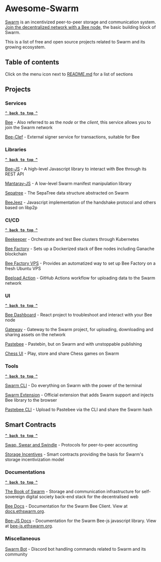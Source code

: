 # Awesome-Swarm

[Swarm](https://www.ethswarm.org/) is an incentivized peer-to-peer storage and communication system. [Join the decentralized network with a Bee node](https://docs.ethswarm.org/docs/installation/quick-start), the basic building block of Swarm.

This is a list of free and open source projects related to Swarm and its growing ecosystem.

## Table of contents

Click on the menu icon next to [README.md](#readme) for a list of sections

## Projects

### Services

**[`^ back to top ^`](#)**

[Bee](https://github.com/ethersphere/bee) - Also referred to as the _node_ or the _client_, this service allows you to join the Swarm network

[Bee-Clef](https://github.com/ethersphere/bee-clef) - External signer service for transactions, suitable for Bee

### Libraries

**[`^ back to top ^`](#)**

[Bee-JS](https://github.com/ethersphere/bee-js) - A high-level Javascript library to interact with Bee through its REST API

[Mantaray-JS](https://github.com/ethersphere/mantaray-js) - A low-level Swarm manifest manipulation library

[Sepatree](https://github.com/dr-chesster/sepatree) - The SepaTree data structure abstracted on Swarm

[BeeJeez](https://github.com/beejeez/beejeez) - Javascript implementation of the handshake protocol and others based on libp2p

### CI/CD

**[`^ back to top ^`](#)**

[Beekeeper](https://github.com/ethersphere/beekeeper) - Orchestrate and test Bee clusters through Kubernetes

[Bee Factory](https://github.com/ethersphere/bee-factory) - Sets up a Dockerized stack of Bee nodes including Ganache blockchain

[Bee Factory VPS](https://github.com/Cafe137/bee-factory-vps) - Provides an automatized way to set up Bee Factory on a fresh Ubuntu VPS

[Beeload Action](https://github.com/ethersphere/beeload-action) - GitHub Actions workflow for uploading data to the Swarm network

### UI

**[`^ back to top ^`](#)**

[Bee Dashboard](https://github.com/ethersphere/bee-dashboard) - React project to troubleshoot and interact with your Bee node

[Gateway](https://github.com/ethersphere/gateway) - Gateway to the Swarm project, for uploading, downloading and sharing assets on the network

[Pastebee](https://github.com/1up-digital/pastebee) - Pastebin, but on Swarm and with unstoppable publishing

[Chess UI](https://github.com/dr-chesster/chess-ui) - Play, store and share Chess games on Swarm

### Tools

**[`^ back to top ^`](#)**

[Swarm CLI](https://github.com/ethersphere/swarm-cli) - Do everything on Swarm with the power of the terminal

[Swarm Extension](https://github.com/ethersphere/swarm-extension) - Official extension that adds Swarm support and injects Bee library to the browser

[Pastebee CLI](https://github.com/AuHau/pastebee-cli) - Upload to Pastebee via the CLI and share the Swarm hash

## Smart Contracts

**[`^ back to top ^`](#)**

[Swap, Swear and Swindle](https://github.com/ethersphere/swap-swear-and-swindle) - Protocols for peer-to-peer accounting

[Storage Incentives](https://github.com/ethersphere/storage-incentives) - Smart contracts providing the basis for Swarm's storage incentivization model

### Documentations

**[`^ back to top ^`](#)**

[The Book of Swarm](https://docs.ethswarm.org/the-book-of-swarm.pdf) - Storage and communication infrastructure for self-sovereign digital society back-end stack for the decentralised web

[Bee Docs](https://github.com/ethersphere/bee-docs) - Documentation for the Swarm Bee Client. View at [docs.ethswarm.org](https://docs.ethswarm.org/docs/).

[Bee-JS Docs](https://github.com/ethersphere/bee-js-docs) - Documentation for the Swarm Bee-js javascript library. View at [bee-js.ethswarm.org](https://bee-js.ethswarm.org/docs/).

### Miscellaneous

[Swarm Bot](https://github.com/ethersphere/swarm-bot) - Discord bot handling commands related to Swarm and its community
